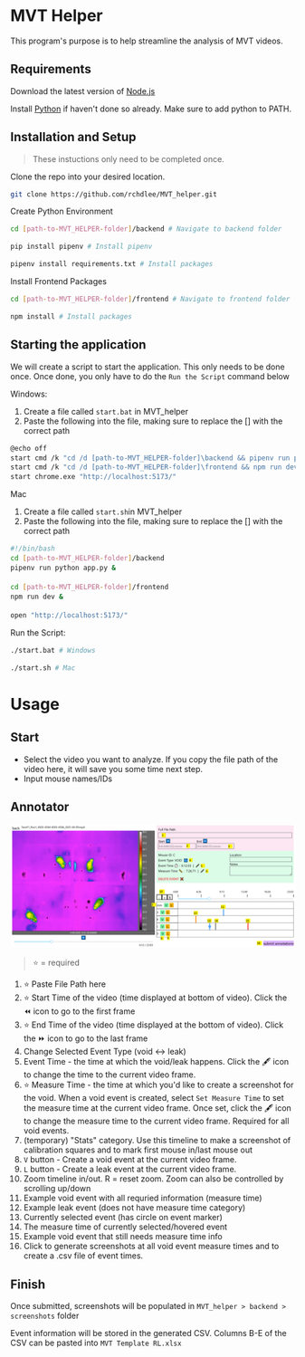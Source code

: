 # MVT Helper

This program's purpose is to help streamline the analysis of MVT videos.

## Requirements

Download the latest version of [Node.js](https://nodejs.org/en/download)

Install [Python](https://www.python.org/downloads/) if haven't done so already. Make sure to add python to PATH.

##

## Installation and Setup

> These instuctions only need to be completed once.

Clone the repo into your desired location.

```bash
git clone https://github.com/rchdlee/MVT_helper.git
```

Create Python Environment

```bash
cd [path-to-MVT_HELPER-folder]/backend # Navigate to backend folder
```

```bash
pip install pipenv # Install pipenv
```

```bash
pipenv install requirements.txt # Install packages
```

Install Frontend Packages

```bash
cd [path-to-MVT_HELPER-folder]/frontend # Navigate to frontend folder
```

```bash
npm install # Install packages
```

## Starting the application

We will create a script to start the application. This only needs to be done once. Once done, you only have to do the `Run the Script` command below

Windows:

1. Create a file called `start.bat` in MVT_helper
2. Paste the following into the file, making sure to replace the [] with the correct path

```bash
@echo off
start cmd /k "cd /d [path-to-MVT_HELPER-folder]\backend && pipenv run python app.py"
start cmd /k "cd /d [path-to-MVT_HELPER-folder]\frontend && npm run dev"
start chrome.exe "http://localhost:5173/"
```

Mac

1. Create a file called `start.sh`in MVT_helper
2. Paste the following into the file, making sure to replace the [] with the correct path

```bash
#!/bin/bash
cd [path-to-MVT_HELPER-folder]/backend
pipenv run python app.py &

cd [path-to-MVT_HELPER-folder]/frontend
npm run dev &

open "http://localhost:5173/"

```

Run the Script:

```bash
./start.bat # Windows
```

```bash
./start.sh # Mac
```

# Usage

## Start

- Select the video you want to analyze. If you copy the file path of the video here, it will save you some time next step.
- Input mouse names/IDs

## Annotator

![Screenshot of the MVT Helper main interface](/images/MVT_helper_screenshot.PNG)

> ⭐ = required

1. ⭐ Paste File Path here
2. ⭐ Start Time of the video (time displayed at bottom of video). Click the ⏪ icon to go to the first frame
3. ⭐ End Time of the video (time displayed at the bottom of video). Click the ⏩ icon to go to the last frame
4. Change Selected Event Type (void <-> leak)
5. Event Time - the time at which the void/leak happens. Click the 🖋 icon to change the time to the current video frame.
6. ⭐ Measure Time - the time at which you'd like to create a screenshot for the void. When a void event is created, select `Set Measure Time` to set the measure time at the current video frame. Once set, click the 🖋 icon to change the measure time to the current video frame. Required for all void events.
7. (temporary) "Stats" category. Use this timeline to make a screenshot of calibration squares and to mark first mouse in/last mouse out
8. `V` button - Create a void event at the current video frame.
9. `L` button - Create a leak event at the current video frame.
10. Zoom timeline in/out. R = reset zoom. Zoom can also be controlled by scrolling up/down
11. Example void event with all requried information (measure time)
12. Example leak event (does not have measure time category)
13. Currently selected event (has circle on event marker)
14. The measure time of currently selected/hovered event
15. Example void event that still needs measure time info
16. Click to generate screenshots at all void event measure times and to create a .csv file of event times.

## Finish

Once submitted, screenshots will be populated in `MVT_helper > backend > screenshots` folder

Event information will be stored in the generated CSV. Columns B-E of the CSV can be pasted into `MVT Template RL.xlsx`
